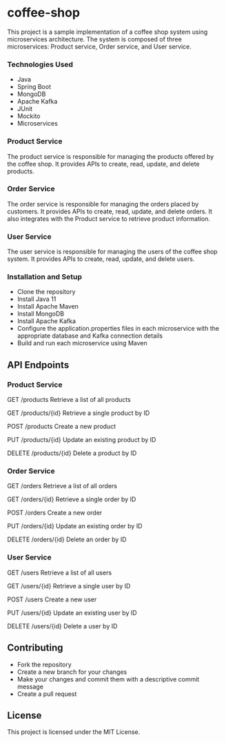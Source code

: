 # coffee-shop

This project is a sample implementation of a coffee shop system using microservices architecture. The system is composed of three microservices: Product service, Order service, and User service.

### Technologies Used
* Java
* Spring Boot
* MongoDB
* Apache Kafka
* JUnit
* Mockito
* Microservices


### Product Service
The product service is responsible for managing the products offered by the coffee shop. It provides APIs to create, read, update, and delete products.

### Order Service
The order service is responsible for managing the orders placed by customers. It provides APIs to create, read, update, and delete orders. It also integrates with the Product service to retrieve product information.

### User Service
The user service is responsible for managing the users of the coffee shop system. It provides APIs to create, read, update, and delete users.

### Installation and Setup
* Clone the repository
* Install Java 11
* Install Apache Maven
* Install MongoDB
* Install Apache Kafka
* Configure the application.properties files in each microservice with the appropriate database and Kafka connection details
* Build and run each microservice using Maven


## API Endpoints
### Product Service
GET /products
Retrieve a list of all products

GET /products/{id}
Retrieve a single product by ID

POST /products
Create a new product

PUT /products/{id}
Update an existing product by ID

DELETE /products/{id}
Delete a product by ID

### Order Service
GET /orders
Retrieve a list of all orders

GET /orders/{id}
Retrieve a single order by ID

POST /orders
Create a new order

PUT /orders/{id}
Update an existing order by ID

DELETE /orders/{id}
Delete an order by ID

### User Service
GET /users
Retrieve a list of all users

GET /users/{id}
Retrieve a single user by ID

POST /users
Create a new user

PUT /users/{id}
Update an existing user by ID

DELETE /users/{id}
Delete a user by ID

## Contributing
* Fork the repository
* Create a new branch for your changes
* Make your changes and commit them with a descriptive commit message
* Create a pull request


## License
This project is licensed under the MIT License.
